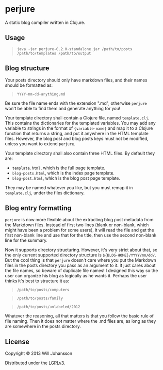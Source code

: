 # perjure

A static blog compiler written in Clojure.

## Usage

> `java -jar perjure-0.2.0-standalone.jar /path/to/posts /path/to/templates /path/to/output`

## Blog structure

Your posts directory should only have markdown files,
and their names should be formatted as:

> `YYYY-mm-dd-anything.md`

Be sure the file name ends with the extension ".md",
otherwise `perjure` won't be able to find them and
generate anything for you!

Your template directory shall contain a Clojure file, named
`template.clj`. This contains the dictionaries for the
templated variables. You may add any variable to strings
in the format of `{variable-name}` and map it to a Clojure
function that returns a string, and put it anywhere in the
HTML template files. However, the blog post and blog posts keys
must not be modified, unless you want to extend `perjure`.

Your template directory shall also contain three HTML files.
By default they are:

- `template.html`, which is the full page template.
- `blog-posts.html`, which is the index page template.
- `blog-post.html`, which is the blog post page template.

They may be named whatever you like, but you must remap it in
`template.clj`, under the files dictionary.

## Blog entry formatting

`perjure` is now more flexible about the extracting blog post
metadata from the Markdown files. Instead of first two lines
(blank or non-blank, which might have been a problem for some
users), it will read the file and get the first non-blank line
and use that for the title, then use the second non-blank line
for the summary.

Now it supports directory structuring. However, it's very strict
about that, so the only current supported directory structure is
`${BLOG-HOME}/YYYY/mm/dd/`. But the cool thing is that `perjure`
doesn't care where you put the Markdown files in the posts
directory you pass as an argument to it. It just cares about the
file names, so beware of duplicate file names! I designed this way
so the user can organize his blog as logically as he wants it.
Perhaps the user thinks it's best to structure it as:

> `/path/to/posts/computers`

> `/path/to/posts/family`

> `/path/to/posts/unlabeled/2012`

Whatever the reasoning, all that matters is that you follow the
basic rule of file naming. Then it does not matter where the .md
files are, as long as they are somewhere in the posts directory.

## License

Copyright © 2013 Will Johansson

Distributed under the [LGPLv3](http://www.gnu.org/licenses/lgpl-3.0.txt).
